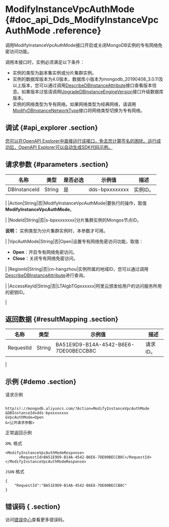 # ModifyInstanceVpcAuthMode {#doc_api_Dds_ModifyInstanceVpcAuthMode .reference}

调用ModifyInstanceVpcAuthMode接口开启或关闭MongoDB实例的专有网络免密访问功能。

调用本接口时，实例必须满足以下条件：

-   实例的类型为副本集实例或分片集群实例。
-   实例的数据库版本为4.0版本，数据库小版本为mongodb\_20190408\_3.0.11及以上版本，您可以通过调用[DescribeDBInstanceAttribute](~~62010~~)接口查看版本信息。如果版本过低请调用[UpgradeDBInstanceEngineVersion](~~67608~~)接口升级数据库版本。
-   实例的网络类型为专有网络。如果网络类型为经典网络，请调用[ModifyDBInstanceNetworkType](~~62138~~)接口将网络类型切换为专有网络。

## 调试 {#api_explorer .section}

[您可以在OpenAPI Explorer中直接运行该接口，免去您计算签名的困扰。运行成功后，OpenAPI Explorer可以自动生成SDK代码示例。](https://api.aliyun.com/#product=Dds&api=ModifyInstanceVpcAuthMode&type=RPC&version=2015-12-01)

## 请求参数 {#parameters .section}

|名称|类型|是否必选|示例值|描述|
|--|--|----|---|--|
|DBInstanceId|String|是|dds-bpxxxxxxxx|实例ID。

 |
|Action|String|否|ModifyInstanceVpcAuthMode|要执行的操作，取值**ModifyInstanceVpcAuthMode**。

 |
|NodeId|String|否|s-bpxxxxxxxx|分片集群实例的Mongos节点ID。

 **说明：** 实例类型为分片集群实例时，本参数才可用。

 |
|VpcAuthMode|String|否|Open|设置专有网络免密访问功能，取值：

 -   **Open**：开启专有网络免密访问。
-   **Close**：关闭专有网络免密访问。

 |
|RegionId|String|否|cn-hangzhou|实例所属的地域ID，您可以通过调用[DescribeDBInstanceAttribute](~~62010~~)进行查询。

 |
|AccessKeyId|String|否|LTAIgbTGpxxxxxx|阿里云颁发给用户的访问服务所用的密钥ID。

 |

## 返回数据 {#resultMapping .section}

|名称|类型|示例值|描述|
|--|--|---|--|
|RequestId|String|BA51E9D9-B14A-4542-B6E6-7DE00BECCB8C|请求ID。

 |

## 示例 {#demo .section}

请求示例

``` {#request_demo}

http(s)://mongodb.aliyuncs.com/?Action=ModifyInstanceVpcAuthMode
&DBInstanceId=dds-bpxxxxxxxx
&VpcAuthMode=Open
&<公共请求参数>

```

正常返回示例

`XML` 格式

``` {#xml_return_success_demo}
<ModifyInstanceVpcAuthModeResponse>
	  <RequestId>BA51E9D9-B14A-4542-B6E6-7DE00BECCB8C</RequestId>
</ModifyInstanceVpcAuthModeResponse>
```

`JSON` 格式

``` {#json_return_success_demo}
{
	"RequestId":"BA51E9D9-B14A-4542-B6E6-7DE00BECCB8C"
}
```

## 错误码 { .section}

访问[错误中心](https://error-center.aliyun.com/status/product/Dds)查看更多错误码。

